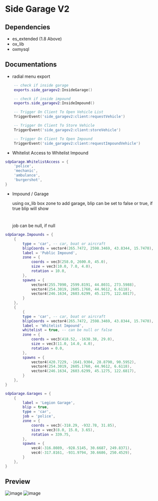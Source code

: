 
# Side Garage V2

## Dependencies
- es_extended (1.8 Above)
- ox_lib
- oxmysql

## Documentations

- radial menu export
```lua
    -- check if inside garage
    exports.side_garagev2:InsideGarage()

    -- check if inside impound
    exports.side_garagev2:InsideImpound()

    -- Trigger On Client To Open Vehicle List
    TriggerEvent('side_garagev2:client:requestVehicle')

    -- Trigger On Client To Store Vehicle
    TriggerEvent('side_garagev2:client:storeVehicle')

    -- Trigger On Client To Open Impound
    TriggerEvent('side_garagev2:client:requestImpoundVehicle')

```

- Whitelist Access to Whitelist Impound
```lua
sdpGarage.WhitelistAccess = {
    'police',
    'mechanic',
    'ambulance',
    'burgershot',
}

```

- Impound / Garage

    using ox_lib box zone to add garage,
    blip can be set to false or true, if true blip will show
    #
    job can be null, if null

```lua
sdpGarage.Impounds = {
	{
        type = 'car', -- car, boat or aircraft
        blipCoords = vector4(265.7472, 2598.3469, 43.8344, 15.7470),
        label = 'Public Impound',
        zone = { 
            coords = vec3(258.0, 2600.0, 45.0),
            size = vec3(10.0, 7.0, 4.0),
            rotation = 10.0,
        },
        spawns = {
            vector4(255.7090, 2599.8191, 44.8031, 273.5988),
            vector4(254.3019, 2605.1760, 44.9612, 6.6118),
            vector4(246.1634, 2603.6299, 45.1275, 122.6817),
        }
    },
    {    
        {
        type = 'car', -- car, boat or aircraft
        blipCoords = vector4(265.7472, 2598.3469, 43.8344, 15.7470),
        label = 'Whitelist Impound',
        whitelist = true, -- can be null or false
        zone = {
            coords = vec3(418.52, -1638.38, 29.0),
            size = vec3(11.0, 14.0, 4.0),
            rotation = 0.0,
        },
        spawns = {
            vector4(420.7229, -1641.9304, 28.8790, 90.5952),
            vector4(254.3019, 2605.1760, 44.9612, 6.6118),
            vector4(246.1634, 2603.6299, 45.1275, 122.6817),
        }
    },
}

sdpGarage.Garages = {
    {
        label = 'Legion Garage',
        blip = true,
        type = 'car',
        job = 'police',
        zone = {
            coords = vec3(-318.29, -932.78, 31.85),
            size = vec3(8.0, 15.0, 3.65),
            rotation = 339.75,
        },
        spawns = {
            vec4(-316.8089, -928.5145, 30.6687, 249.8371),
            vec4(-317.8161, -931.9794, 30.6686, 250.4529),
        }
    },
}

```

## Preview
![image](https://github.com/sleepyexe/side_garagev2/assets/67649181/fb8dccd8-7e02-4502-8b68-aed56ae7c525)
![image](https://github.com/sleepyexe/side_garagev2/assets/67649181/f4547228-8d36-4618-9731-0de0dbf4fa52)
